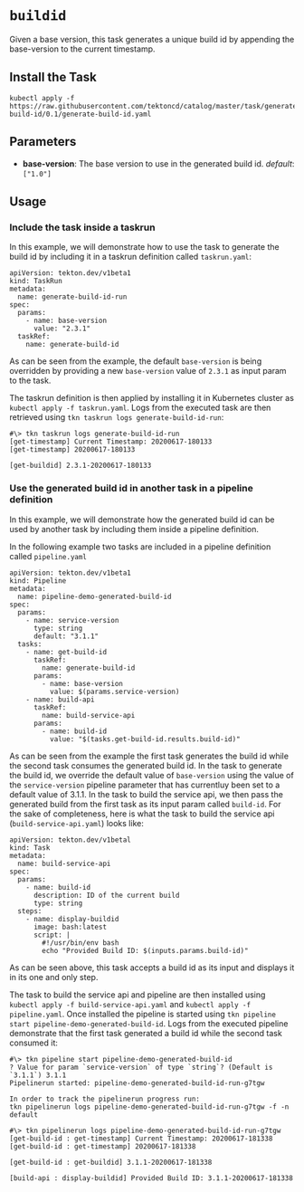# `buildid`

Given a base version, this task generates a unique build id by appending the base-version to the current timestamp.

## Install the Task

```
kubectl apply -f https://raw.githubusercontent.com/tektoncd/catalog/master/task/generate-build-id/0.1/generate-build-id.yaml
```

## Parameters

* **base-version**: The base version to use in the generated build id.  _default_: `["1.0"]`

## Usage

### Include the task inside a taskrun
In this example, we will demonstrate how to use the task to generate the build id by including it in a taskrun definition called `taskrun.yaml`:

```
apiVersion: tekton.dev/v1beta1
kind: TaskRun
metadata:
  name: generate-build-id-run
spec:
  params:
    - name: base-version
      value: "2.3.1"
  taskRef:
    name: generate-build-id
```

As can be seen from the example, the default `base-version` is being overridden by providing a new `base-version` value of `2.3.1` as input param to the task.

The taskrun definition is then applied by installing it in Kubernetes cluster as `kubectl apply -f taskrun.yaml`.
Logs from the executed task are then retrieved using `tkn taskrun logs generate-build-id-run`:

```
#\> tkn taskrun logs generate-build-id-run
[get-timestamp] Current Timestamp: 20200617-180133
[get-timestamp] 20200617-180133

[get-buildid] 2.3.1-20200617-180133

```

### Use the generated build id in another task in a pipeline definition
In this example, we will demonstrate how the generated build id can be used by another task by including them inside a pipeline definition.

In the following example two tasks are included in a pipeline definition called `pipeline.yaml`

```
apiVersion: tekton.dev/v1beta1
kind: Pipeline
metadata:
  name: pipeline-demo-generated-build-id
spec:
  params:
    - name: service-version
      type: string
      default: "3.1.1"
  tasks:
    - name: get-build-id
      taskRef:
        name: generate-build-id
      params:
        - name: base-version
          value: $(params.service-version)
    - name: build-api
      taskRef:
        name: build-service-api
      params:
        - name: build-id
          value: "$(tasks.get-build-id.results.build-id)"
```
As can be seen from the example the first task generates the build id while the second task consumes the generated build id.
In the task to generate the build id, we override the default value of `base-version` using the value of the `service-version` pipeline parameter that has currentluy been set to a default value of 3.1.1.
In the task to build the service api, we then pass the generated build from the first task as its input param called `build-id`.
For the sake of completeness, here is what the task to build the service api (`build-service-api.yaml`) looks like:

```
apiVersion: tekton.dev/v1betal
kind: Task
metadata:
  name: build-service-api
spec:
  params:
    - name: build-id
      description: ID of the current build
      type: string
  steps:
    - name: display-buildid
      image: bash:latest
      script: |
        #!/usr/bin/env bash
        echo "Provided Build ID: $(inputs.params.build-id)"
```

As can be seen above, this task accepts a build id as its input and displays it in its one and only step.

The task to build the service api and pipeline are then installed using `kubectl apply -f build-service-api.yaml` and `kubectl apply -f pipeline.yaml`.
Once installed the pipeline is started using `tkn pipeline start pipeline-demo-generated-build-id`.
Logs from the executed pipeline demonstrate that the first task generated a build id while the second task consumed it:

```
#\> tkn pipeline start pipeline-demo-generated-build-id
? Value for param `service-version` of type `string`? (Default is `3.1.1`) 3.1.1
Pipelinerun started: pipeline-demo-generated-build-id-run-g7tgw

In order to track the pipelinerun progress run:
tkn pipelinerun logs pipeline-demo-generated-build-id-run-g7tgw -f -n default

#\> tkn pipelinerun logs pipeline-demo-generated-build-id-run-g7tgw
[get-build-id : get-timestamp] Current Timestamp: 20200617-181338
[get-build-id : get-timestamp] 20200617-181338

[get-build-id : get-buildid] 3.1.1-20200617-181338

[build-api : display-buildid] Provided Build ID: 3.1.1-20200617-181338
```
